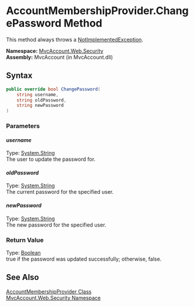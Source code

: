 AccountMembershipProvider.ChangePassword Method
===============================================
This method always throws a [NotImplementedException][1].

**Namespace:** [MvcAccount.Web.Security][2]  
**Assembly:** MvcAccount (in MvcAccount.dll)

Syntax
------

```csharp
public override bool ChangePassword(
	string username,
	string oldPassword,
	string newPassword
)
```

### Parameters

#### *username*
Type: [System.String][3]  
The user to update the password for.

#### *oldPassword*
Type: [System.String][3]  
The current password for the specified user.

#### *newPassword*
Type: [System.String][3]  
The new password for the specified user.

### Return Value
Type: [Boolean][4]  
true if the password was updated successfully; otherwise, false.

See Also
--------
[AccountMembershipProvider Class][5]  
[MvcAccount.Web.Security Namespace][2]  

[1]: http://msdn.microsoft.com/en-us/library/6byb74h9
[2]: ../README.md
[3]: http://msdn.microsoft.com/en-us/library/s1wwdcbf
[4]: http://msdn.microsoft.com/en-us/library/a28wyd50
[5]: README.md